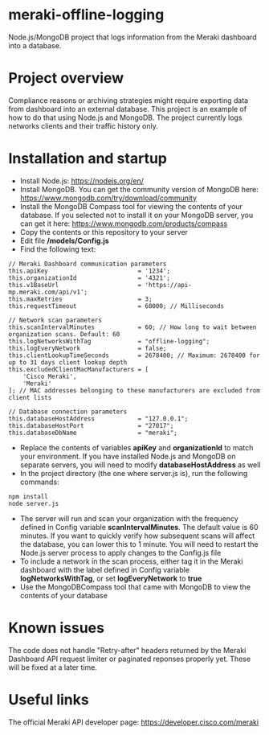 # meraki-offline-logging
Node.js/MongoDB project that logs information from the Meraki dashboard into a database.

# Project overview
Compliance reasons or archiving strategies might require exporting data from dashboard into an external database. This project is an example of how to do that using Node.js and MongoDB. The project currently logs networks clients and their traffic history only.

# Installation and startup
* Install Node.js: https://nodejs.org/en/
* Install MongoDB. You can get the community version of MongoDB here: https://www.mongodb.com/try/download/community
* Install the MongoDB Compass tool for viewing the contents of your database. If you selected not to install it on your MongoDB server, you can get it here: https://www.mongodb.com/products/compass
* Copy the contents or this repository to your server
* Edit file **/models/Config.js**
* Find the following text:
```
// Meraki Dashboard communication parameters
this.apiKey                         = '1234';
this.organizationId                 = '4321';
this.v1BaseUrl                      = 'https://api-mp.meraki.com/api/v1';
this.maxRetries                     = 3;
this.requestTimeout                 = 60000; // Milliseconds

// Network scan parameters
this.scanIntervalMinutes            = 60; // How long to wait between organization scans. Default: 60
this.logNetworksWithTag             = "offline-logging";
this.logEveryNetwork                = false;
this.clientLookupTimeSeconds        = 2678400; // Maximum: 2678400 for up to 31 days client lookup depth
this.excludedClientMacManufacturers = [
    'Cisco Meraki', 
    'Meraki'
]; // MAC addresses belonging to these manufacturers are excluded from client lists
        
// Database connection parameters
this.databaseHostAddress            = "127.0.0.1";
this.databaseHostPort               = "27017";
this.databaseDbName                 = "meraki";
```
* Replace the contents of variables **apiKey** and **organizationId** to match your environment. If you have installed Node.js and MongoDB on separate servers, you will need to modify **databaseHostAddress** as well
* In the project directory (the one where server.js is), run the following commands:
```
npm install
node server.js
```
* The server will run and scan your organization with the frequency defined in Config variable **scanIntervalMinutes**. The default value is 60  minutes. If you want to quickly verify how subsequent scans will affect the database, you can lower this to 1 minute. You will need to restart the Node.js server process to apply changes to the Config.js file
* To include a network in the scan process, either tag it in the Meraki dashboard with the label defined in Config variable **logNetworksWithTag**, or set **logEveryNetwork** to **true**
* Use the MongoDBCompass tool that came with MongoDB to view the contents of your database

# Known issues
The code does not handle "Retry-after" headers returned by the Meraki Dashboard API request limiter or paginated reponses properly yet. These will be fixed at a later time.

# Useful links
The official Meraki API developer page: https://developer.cisco.com/meraki
